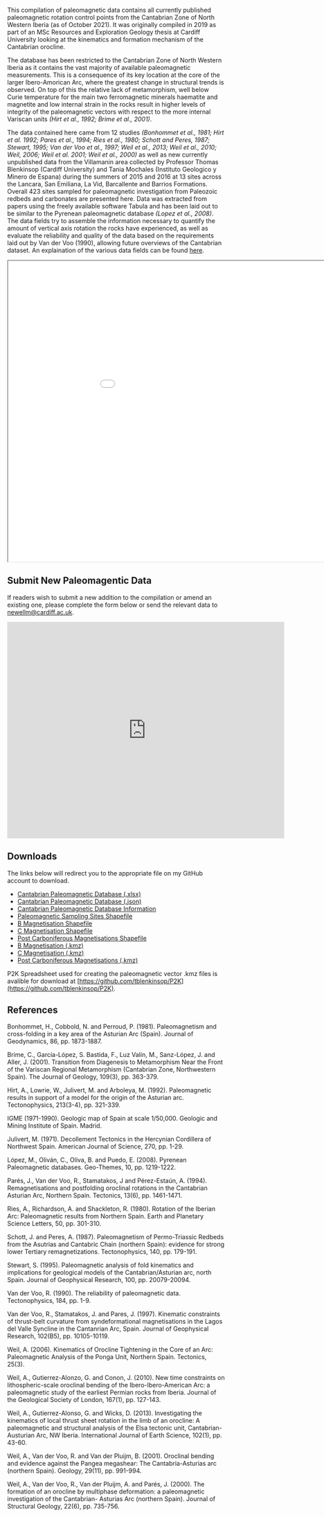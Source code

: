 This compilation of paleomagnetic data contains all currently published paleomagnetic rotation control points from the Cantabrian Zone of North Western Iberia (as of October 2021). It was originally compiled in 2019 as part of an MSc Resources and Exploration Geology thesis at Cardiff University looking at the kinematics and formation mechanism of the Cantabrian orocline. 

The database has been restricted to the Cantabrian Zone of North Western Iberia as it contains the vast majority of available paleomagnetic measurements. This is a consequence of its key location at the core of the larger Ibero-Amorican Arc, where the greatest change in structural trends is observed. On top of this the relative lack of metamorphism, well below Curie temperature for the main two ferromagnetic minerals haematite and magnetite and low internal strain in the rocks result in higher levels of integrity of the paleomagnetic vectors with respect to the more internal Variscan units *(Hirt et al., 1992; Brime et al., 2001)*. 

The data contained here came from 12 studies *(Bonhommet et al., 1981; Hirt et al. 1992; Pares et al., 1994; Ries et al., 1980; Schott and Peres, 1987; Stewart, 1995; Van der Voo et al., 1997; Weil et al., 2013; Weil et al., 2010; Weil, 2006; Weil et al. 2001; Weil et al., 2000)* as well as new currently unpublished data from the Villamanin area collected by Professor Thomas Blenkinsop (Cardiff University) and Tania Mochales (Instituto Geologico y Minero de Espana) during the summers of 2015 and 2016 at 13 sites across the Lancara, San Emiliana, La Vid, Barcallente and Barrios Formations. Overall 423 sites sampled for paleomagnetic investigation from Paleozoic redbeds and carbonates are presented here. Data was extracted from papers using the freely available software Tabula and has been laid out to be similar to the Pyrenean paleomagnetic database *(Lopez et al., 2008)*. The data fields try to assemble the information necessary to quantify the amount of vertical axis rotation the rocks have experienced, as well as evaluate the reliability and quality of the data based on the requirements laid out by Van der Voo (1990), allowing future overviews of the Cantabrian dataset. An explaination of the various data fields can be found [here](https://github.com/MatthewTNewell/Cantabrian-Paleomagnetic-Database/blob/main/README.md).

<center><iframe src="Webmap.html" height="695" width="1025"></iframe></center>

## Submit New Paleomagentic Data

If readers wish to submit a new addition to the compilation or amend an existing one, please complete the form below or send the relevant data to newellm@cardiff.ac.uk.

<iframe src="https://docs.google.com/forms/d/e/1FAIpQLSeXsX1mFO7O-u2IwYeMS30QUhMZEuMcgzagZV5nDD1BInAsMA/viewform?embedded=true" width="640" height="500" frameborder="0" marginheight="0" marginwidth="0">Loading…</iframe>

## Downloads

The links below will redirect you to the appropriate file on my GitHub account to download.

- [Cantabrian Paleomagnetic Database (.xlsx)](https://github.com/MatthewTNewell/Cantabrian-Paleomagnetic-Database/blob/main/Cantabrian_Paleomagnetic_Database_28_10_21.xlsx)
- [Cantabrian Paleomagnetic Database (.json)]()
- [Cantabrian Paleomagnetic Database Information](https://github.com/MatthewTNewell/Cantabrian-Paleomagnetic-Database/blob/main/README.md)
- [Paleomagnetic Sampling Sites Shapefile](https://github.com/MatthewTNewell/Cantabrian-Paleomagnetic-Database/blob/main/Paleomagnetic_Locations.zip)
- [B Magnetisation Shapefile](https://github.com/MatthewTNewell/Cantabrian-Paleomagnetic-Database/blob/main/B_Mag.zip)
- [C Magnetisation Shapefile](https://github.com/MatthewTNewell/Cantabrian-Paleomagnetic-Database/blob/main/C_Mag.zip)
- [Post Carboniferous Magnetisations Shapefile](https://github.com/MatthewTNewell/Cantabrian-Paleomagnetic-Database/blob/main/Post_Carboniferous_Mag.zip)
- [B Magnetisation (.kmz)]()
- [C Magnetisation (.kmz)]()
- [Post Carboniferous Magnetisations (.kmz)]()

P2K Spreadsheet used for creating the paleomagnetic vector .kmz files is avalible for download at [https://github.com/tblenkinsop/P2K](https://github.com/tblenkinsop/P2K).

## References

Bonhommet, H., Cobbold, N. and Perroud, P. (1981). Paleomagnetism and cross-folding in a key area of the Asturian Arc (Spain). Journal of Geodynamics, 86, pp. 1873-1887.

Brime, C., García-López, S. Bastida, F., Luz Valín, M., Sanz-López, J. and Aller, J. (2001). Transition from Diagenesis to Metamorphism Near the Front of the Variscan Regional Metamorphism (Cantabrian Zone, Northwestern Spain). The Journal of Geology, 109(3), pp. 363-379.

Hirt, A., Lowrie, W., Julivert, M. and Arboleya, M. (1992). Paleomagnetic results in support of a model for the origin of the Asturian arc. Tectonophysics, 213(3-4), pp. 321-339.

IGME (1971-1990). Geologic map of Spain at scale 1/50,000. Geologic and Mining Institute of Spain. Madrid.

Julivert, M. (1971). Decollement Tectonics in the Hercynian Cordillera of Northwest Spain. American Journal of Science, 270, pp. 1-29.

López, M., Oliván, C., Oliva, B. and Puedo, E. (2008). Pyrenean Paleomagnetic databases. Geo-Themes, 10, pp. 1219-1222.

Parés, J., Van der Voo, R., Stamatakos, J and Pérez-Estaún, A. (1994). Remagnetisations and postfolding oroclinal rotations in the Cantabrian Asturian Arc, Northern Spain. Tectonics, 13(6), pp. 1461-1471.

Ries, A., Richardson, A. and Shackleton, R. (1980). Rotation of the Iberian Arc: Paleomagnetic results from Northern Spain. Earth and Planetary Science Letters, 50, pp. 301-310.

Schott, J. and Peres, A. (1987). Paleomagnetism of Permo-Triassic Redbeds from the Asutrias and Cantabric Chain (northern Spain): evidence for strong lower Tertiary remagnetizations. Tectonophysics, 140, pp. 179-191.

Stewart, S. (1995). Paleomagnetic analysis of fold kinematics and implications for geological models of the Cantabrian/Asturian arc, north Spain. Journal of Geophysical Research, 100, pp. 20079-20094.

Van der Voo, R. (1990). The reliability of paleomagnetic data. Tectonophysics, 184, pp. 1-9.

Van der Voo, R., Stamatakos, J. and Pares, J. (1997). Kinematic constraints of thrust-belt curvature from syndeformational magnetisations in the Lagos del Valle Syncline in the Cantanrian Arc, Spain. Journal of Geophysical Research, 102(B5), pp. 10105-10119.

Weil, A. (2006). Kinematics of Orocline Tightening in the Core of an Arc: Paleomagnetic Analysis of the Ponga Unit, Northern Spain. Tectonics, 25(3).

Weil, A., Gutierrez-Alonzo, G. and Conon, J. (2010). New time constraints on lithospheric-scale oroclinal bending of the Ibero-Ibero-American Arc: a paleomagnetic study of the earliest Permian rocks from Iberia. Journal of the Geological Society of London, 167(1), pp. 127-143.

Weil, A., Gutierrez-Alonso, G. and Wicks, D. (2013). Investigating the kinematics of local thrust sheet rotation in the limb of an orocline: A paleomagnetic and structural analysis of the Elsa tectonic unit, Cantabrian-Austurian Arc, NW Iberia. International Journal of Earth Science, 102(1), pp. 43-60.

Weil, A., Van der Voo, R. and Van der Pluijm, B. (2001). Oroclinal bending and evidence against the Pangea megashear: The Cantabria-Asturias arc (northern Spain). Geology, 29(11), pp. 991-994.

Weil, A., Van der Voo, R., Van der Pluijm, A. and Parés, J. (2000). The formation of an orocline by multiphase deformation: a paleomagnetic investigation of the Cantabrian- Asturias Arc (northern Spain). Journal of Structural Geology, 22(6), pp. 735-756.
